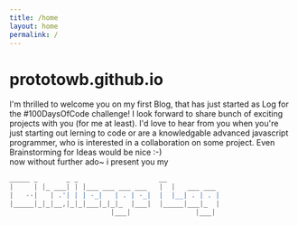 ```yaml
---
title: /home
layout: home
permalink: /
---
```


# prototowb.github.io

I'm thrilled to welcome you on my first Blog, that has just started as Log for the #100DaysOfCode challenge! I look forward to share bunch of exciting projects with you (for me at least). I'd love to hear from you when you're just starting out lerning to code or are a knowledgable advanced javascript programmer, who is interested in a collaboration on some project. Even Brainstorming for Ideas would be nice :-)
<br>
now without further ado~ i present you my 
<br>
 ```javascript                                                   
 _____ _       _ _                    __            
|     | |_ ___| | |___ ___ ___ ___   |  |   ___ ___ 
|   --|   | .'| | | -_|   | . | -_|  |  |__| . | . |
|_____|_|_|__,|_|_|___|_|_|_  |___|  |_____|___|_  |
                          |___|                |___|
```
